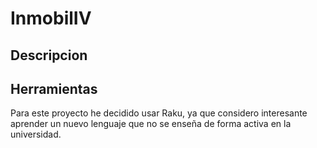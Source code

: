 # InmobilIV

## Descripcion



## Herramientas


Para este proyecto he decidido usar Raku, ya que considero interesante aprender un nuevo lenguaje que no se enseña de forma activa en la universidad.